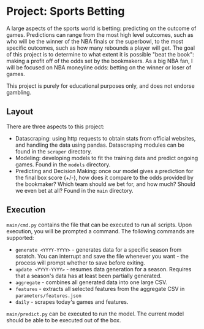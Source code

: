 # Project: Sports Betting
A large aspects of the sports world is betting: predicting on the outcome of games. Predictions can range from the most high level outcomes, such as who will be the winner of the NBA finals or the superbowl,
to the most specific outcomes, such as how many rebounds a player will get. The goal of this project is to determine to what extent it is possible "beat the book": making a profit off of the odds set by the
bookmakers. As a big NBA fan, I will be focused on NBA moneyline odds: betting on the winner or loser of games.

This project is purely for educational purposes only, and does not endorse gambling.

## Layout
There are three aspects to this project:
* Datascraping: using http requests to obtain stats from official websites, and handling the data using pandas. Datascraping modules can be found in the `scraper` directory.
* Modeling: developing models to fit the training data and predict ongoing games. Found in the `models` directory.
* Predicting and Decision Making: once our model gives a prediction for the final box score (+/-), how does it compare to the odds provided by the bookmaker? Which team should we bet for, and how much? Should we even bet at all? Found in the `main` directory.

## Execution
`main/cmd.py` contains the file that can be executed to run all scripts. Upon execution, you will be prompted a command. The following commands are supported:
* `generate <YYYY-YYYY>` - generates data for a specific season from scratch. You can interrupt and save the file whenever you want - the process will prompt whether to save before exiting.
* `update <YYYY-YYYY>` - resumes data generation for a season. Requires that a season's data has at least been partially generated.
* `aggregate` - combines all generated data into one large CSV.
* `features` - extracts all selected features from the aggregate CSV in `parameters/features.json`
* `daily` - scrapes today's games and features.

`main/predict.py` can be executed to run the model. The current model should be able to be executed out of the box.
